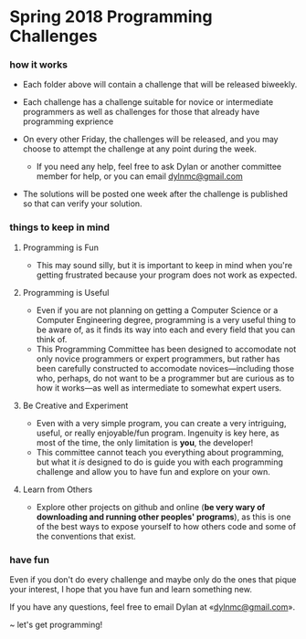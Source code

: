 Spring 2018 Programming Challenges
==================================

### how it works

* Each folder above will contain a challenge that will be released biweekly.

* Each challenge has a challenge suitable for novice or intermediate programmers
  as well as challenges for those that already have programming exprience

* On every other Friday, the challenges will be released, and you may choose to
  attempt the challenge at any point during the week.
    - If you need any help, feel free to ask Dylan or another committee member
      for help, or you can email dylnmc@gmail.com

* The solutions will be posted one week after the challenge is published so that
  can verify your solution.


### things to keep in mind

1. Programming is Fun
    * This may sound silly, but it is important to keep in mind when you're getting
      frustrated because your program does not work as expected.

2. Programming is Useful
    * Even if you are not planning on getting a Computer Science or a Computer
      Engineering degree, programming is a very useful thing to be aware of, as
      it finds its way into each and every field that you can think of.
    * This Programming Committee has been designed to accomodate not only novice
      programmers or expert programmers, but rather has been carefully constructed
      to accomodate novices—including those who, perhaps, do not want to be a
      programmer but are curious as to how it works—as well as intermediate to
      somewhat expert users.

3. Be Creative and Experiment
    * Even with a very simple program, you can create a very intriguing, useful,
      or really enjoyable/fun program. Ingenuity is key here, as most of the time,
      the only limitation is __you__, the developer!
    * This committee cannot teach you everything about programming, but what it *is*
      designed to do is guide you with each programming challenge and allow you to
      have fun and explore on your own.

4. Learn from Others
    * Explore other projects on github and online
      (__be very wary of downloading and running other peoples' programs__),
      as this is one of the best ways to expose yourself to how others code and some
      of the conventions that exist.

### have fun

Even if you don't do every challenge and maybe only do the ones that pique your
interest, I hope that you have fun and learn something new.

If you have any questions, feel free to email Dylan at «dylnmc@gmail.com».

~ let's get programming!

